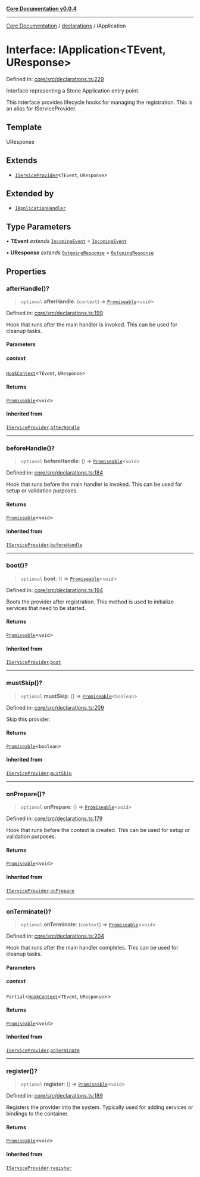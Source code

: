 [**Core Documentation v0.0.4**](../../README.md)

***

[Core Documentation](../../modules.md) / [declarations](../README.md) / IApplication

# Interface: IApplication\<TEvent, UResponse\>

Defined in: [core/src/declarations.ts:229](https://github.com/stonemjs/core/blob/8c14a336c794eb98d8513b950cb1c2786962eaaf/src/declarations.ts#L229)

Interface representing a Stone Application entry point.

This interface provides lifecycle hooks for managing the registration.
This is an alias for IServiceProvider.

## Template

UResponse

## Extends

- [`IServiceProvider`](IServiceProvider.md)\<`TEvent`, `UResponse`\>

## Extended by

- [`IApplicationHandler`](IApplicationHandler.md)

## Type Parameters

• **TEvent** *extends* [`IncomingEvent`](../../events/IncomingEvent/classes/IncomingEvent.md) = [`IncomingEvent`](../../events/IncomingEvent/classes/IncomingEvent.md)

• **UResponse** *extends* [`OutgoingResponse`](../../events/OutgoingResponse/classes/OutgoingResponse.md) = [`OutgoingResponse`](../../events/OutgoingResponse/classes/OutgoingResponse.md)

## Properties

### afterHandle()?

> `optional` **afterHandle**: (`context`) => [`Promiseable`](../type-aliases/Promiseable.md)\<`void`\>

Defined in: [core/src/declarations.ts:199](https://github.com/stonemjs/core/blob/8c14a336c794eb98d8513b950cb1c2786962eaaf/src/declarations.ts#L199)

Hook that runs after the main handler is invoked. This can be used for cleanup tasks.

#### Parameters

##### context

[`HookContext`](HookContext.md)\<`TEvent`, `UResponse`\>

#### Returns

[`Promiseable`](../type-aliases/Promiseable.md)\<`void`\>

#### Inherited from

[`IServiceProvider`](IServiceProvider.md).[`afterHandle`](IServiceProvider.md#afterhandle)

***

### beforeHandle()?

> `optional` **beforeHandle**: () => [`Promiseable`](../type-aliases/Promiseable.md)\<`void`\>

Defined in: [core/src/declarations.ts:184](https://github.com/stonemjs/core/blob/8c14a336c794eb98d8513b950cb1c2786962eaaf/src/declarations.ts#L184)

Hook that runs before the main handler is invoked. This can be used for setup or validation purposes.

#### Returns

[`Promiseable`](../type-aliases/Promiseable.md)\<`void`\>

#### Inherited from

[`IServiceProvider`](IServiceProvider.md).[`beforeHandle`](IServiceProvider.md#beforehandle)

***

### boot()?

> `optional` **boot**: () => [`Promiseable`](../type-aliases/Promiseable.md)\<`void`\>

Defined in: [core/src/declarations.ts:194](https://github.com/stonemjs/core/blob/8c14a336c794eb98d8513b950cb1c2786962eaaf/src/declarations.ts#L194)

Boots the provider after registration. This method is used to initialize services that need to be started.

#### Returns

[`Promiseable`](../type-aliases/Promiseable.md)\<`void`\>

#### Inherited from

[`IServiceProvider`](IServiceProvider.md).[`boot`](IServiceProvider.md#boot)

***

### mustSkip()?

> `optional` **mustSkip**: () => [`Promiseable`](../type-aliases/Promiseable.md)\<`boolean`\>

Defined in: [core/src/declarations.ts:209](https://github.com/stonemjs/core/blob/8c14a336c794eb98d8513b950cb1c2786962eaaf/src/declarations.ts#L209)

Skip this provider.

#### Returns

[`Promiseable`](../type-aliases/Promiseable.md)\<`boolean`\>

#### Inherited from

[`IServiceProvider`](IServiceProvider.md).[`mustSkip`](IServiceProvider.md#mustskip)

***

### onPrepare()?

> `optional` **onPrepare**: () => [`Promiseable`](../type-aliases/Promiseable.md)\<`void`\>

Defined in: [core/src/declarations.ts:179](https://github.com/stonemjs/core/blob/8c14a336c794eb98d8513b950cb1c2786962eaaf/src/declarations.ts#L179)

Hook that runs before the context is created. This can be used for setup or validation purposes.

#### Returns

[`Promiseable`](../type-aliases/Promiseable.md)\<`void`\>

#### Inherited from

[`IServiceProvider`](IServiceProvider.md).[`onPrepare`](IServiceProvider.md#onprepare)

***

### onTerminate()?

> `optional` **onTerminate**: (`context`) => [`Promiseable`](../type-aliases/Promiseable.md)\<`void`\>

Defined in: [core/src/declarations.ts:204](https://github.com/stonemjs/core/blob/8c14a336c794eb98d8513b950cb1c2786962eaaf/src/declarations.ts#L204)

Hook that runs after the main handler completes. This can be used for cleanup tasks.

#### Parameters

##### context

`Partial`\<[`HookContext`](HookContext.md)\<`TEvent`, `UResponse`\>\>

#### Returns

[`Promiseable`](../type-aliases/Promiseable.md)\<`void`\>

#### Inherited from

[`IServiceProvider`](IServiceProvider.md).[`onTerminate`](IServiceProvider.md#onterminate)

***

### register()?

> `optional` **register**: () => [`Promiseable`](../type-aliases/Promiseable.md)\<`void`\>

Defined in: [core/src/declarations.ts:189](https://github.com/stonemjs/core/blob/8c14a336c794eb98d8513b950cb1c2786962eaaf/src/declarations.ts#L189)

Registers the provider into the system. Typically used for adding services or bindings to the container.

#### Returns

[`Promiseable`](../type-aliases/Promiseable.md)\<`void`\>

#### Inherited from

[`IServiceProvider`](IServiceProvider.md).[`register`](IServiceProvider.md#register)
